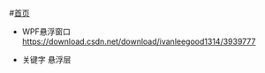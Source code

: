 #[首页](https://booksos.cn)

- WPF悬浮窗口 
https://download.csdn.net/download/ivanleegood1314/3939777

- 关键字 悬浮层

